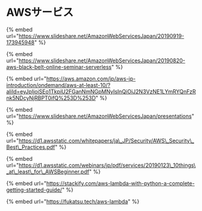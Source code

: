 # AWSサービス



{% embed url="https://www.slideshare.net/AmazonWebServicesJapan/20190919-173945948" %}



{% embed url="https://www.slideshare.net/AmazonWebServicesJapan/20190820-aws-black-belt-online-seminar-serverless" %}



{% embed url="https://aws.amazon.com/jp/aws-jp-introduction/ondemand/aws-at-least-10/?aliId=eyJpIjoiSEo1TkpiU2FGanNmNGpMNyIsInQiOiJ2N3VzNE1LYmRYQnFzRnk5NDcyNjRBPT0ifQ%253D%253D" %}

{% embed url="https://www.slideshare.net/AmazonWebServicesJapan/presentations" %}



{% embed url="https://d1.awsstatic.com/whitepapers/ja\_JP/Security/AWS\_Security\_Best\_Practices.pdf" %}





{% embed url="https://d1.awsstatic.com/webinars/jp/pdf/services/20190123\_10things\_at\_least\_for\_AWSBeginner.pdf" %}

{% embed url="https://stackify.com/aws-lambda-with-python-a-complete-getting-started-guide/" %}

{% embed url="https://fukatsu.tech/aws-lambda" %}



